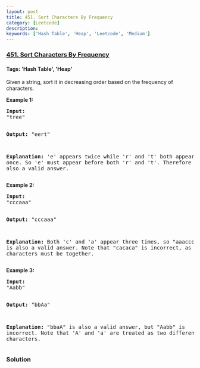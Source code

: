```yaml
---
layout: post
title: 451. Sort Characters By Frequency
category: [Leetcode]
description: 
keywords: ['Hash Table', 'Heap', 'Leetcode', 'Medium']
---
```

### [451. Sort Characters By Frequency](https://leetcode.com/problems/sort-characters-by-frequency)

#### Tags: 'Hash Table', 'Heap'

<div class="content__u3I1 question-content__JfgR"><div><p>Given a string, sort it in decreasing order based on the frequency of characters.</p>
<p><b>Example 1:</b>
</p><pre><b>Input:</b>
"tree"

<b>Output:</b>
"eert"

<b>Explanation:</b>
'e' appears twice while 'r' and 't' both appear once.
So 'e' must appear before both 'r' and 't'. Therefore "eetr" is also a valid answer.
</pre>
<p></p>
<p><b>Example 2:</b>
</p><pre><b>Input:</b>
"cccaaa"

<b>Output:</b>
"cccaaa"

<b>Explanation:</b>
Both 'c' and 'a' appear three times, so "aaaccc" is also a valid answer.
Note that "cacaca" is incorrect, as the same characters must be together.
</pre>
<p></p>
<p><b>Example 3:</b>
</p><pre><b>Input:</b>
"Aabb"

<b>Output:</b>
"bbAa"

<b>Explanation:</b>
"bbaA" is also a valid answer, but "Aabb" is incorrect.
Note that 'A' and 'a' are treated as two different characters.
</pre>
<p></p></div></div>

### Solution
